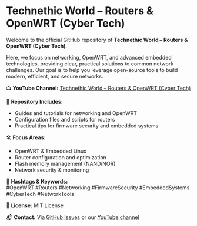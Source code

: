 # Technethic World – Routers & OpenWRT (Cyber Tech)

Welcome to the official GitHub repository of **Technethic World – Routers & OpenWRT (Cyber Tech)**.

Here, we focus on networking, OpenWRT, and advanced embedded technologies, providing clear, practical solutions to common network challenges. Our goal is to help you leverage open-source tools to build modern, efficient, and secure networks.

📺 **YouTube Channel:** [Technethic World – Routers & OpenWRT (Cyber Tech)](https://www.youtube.com/channel/UCA0ote4b3QgFBbrMh8gl0dQ)

📁 **Repository Includes:**

- Guides and tutorials for networking and OpenWRT  
- Configuration files and scripts for routers  
- Practical tips for firmware security and embedded systems  

🛠️ **Focus Areas:**

- OpenWRT & Embedded Linux  
- Router configuration and optimization  
- Flash memory management (NAND/NOR)  
- Network security & monitoring  

🔑 **Hashtags & Keywords:**  
#OpenWRT #Routers #Networking #FirmwareSecurity #EmbeddedSystems #CyberTech #NetworkTools

📄 **License:** MIT License  

📬 **Contact:** Via [GitHub Issues](https://github.com/) or our [YouTube channel](https://www.youtube.com/channel/UCA0ote4b3QgFBbrMh8gl0dQ)
